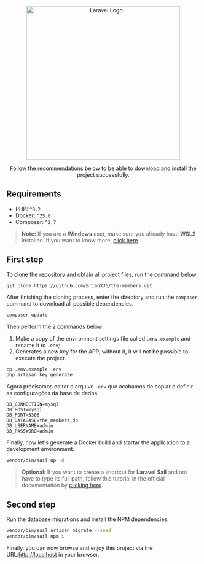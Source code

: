 <p align="center">
    <a href="https://github.com/BrianXJ6/the-members" target="_blank">
        <img src="https://raw.githubusercontent.com/laravel/art/master/logo-lockup/5%20SVG/2%20CMYK/1%20Full%20Color/laravel-logolockup-cmyk-red.svg" width="400" alt="Laravel Logo">
    </a>
</p>
<p align="center">Follow the recommendations below to be able to download and install the project successfully.</p>

## Requirements

- PHP: `^8.2`
- Docker: `^25.0`
- Composer: `^2.7`

> **Note:** If you are a **Windows** user, make sure you already have **WSL2** installed. If you want to know more, [click here](https://learn.microsoft.com/pt-br/windows/wsl/install).

## First step

To clone the repository and obtain all project files, run the command below:

```console
git clone https://github.com/BrianXJ6/the-members.git
```

After finishing the cloning process, enter the directory and run the `composer` command to download all possible dependencies.

```bash
composer update
```

Then perform the 2 commands below:

1. Make a copy of the environment settings file called `.env.example` and rename it to `.env`;
2. Generates a new key for the APP, without it, it will not be possible to execute the project.

```bash
cp .env.example .env
php artisan key:generate
```

Agora precisamos editar o arquivo `.env` que acabamos de copiar e definir as configurações da base de dados.

```env
DB_CONNECTION=mysql
DB_HOST=mysql
DB_PORT=3306
DB_DATABASE=the_members_db
DB_USERNAME=admin
DB_PASSWORD=admin
```

Finally, now let's generate a Docker build and startar the application to a development environment.

```bash
vendor/bin/sail up -d
```

> **Optional:** If you want to create a shortcut for **Laravel Sail** and not have to type its full path, follow this tutorial in the official documentation by [clicking here](https://laravel.com/docs/11.x/sail#configuring-a-shell-alias).

## Second step

Run the database migrations and install the NPM dependencies.

```bash
vendor/bin/sail artisan migrate --seed
vendor/bin/sail npm i
```

Finally, you can now browse and enjoy this project via the URL:<http://localhost> in your browser.
